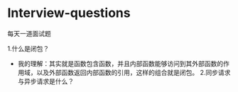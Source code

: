 # Interview-questions
每天一道面试题

1.什么是闭包？
  - 我的理解：其实就是函数包含函数，并且内部函数能够访问到其外部函数的作用域，以及外部函数返回内部函数的引用，这样的组合就是闭包。
2.同步请求与异步请求是什么？
